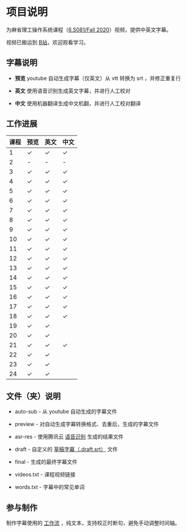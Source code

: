 # 项目说明

为麻省理工操作系统课程（[6.S081/Fall 2020](https://pdos.csail.mit.edu/6.828/2020/schedule.html)）视频，提供中英文字幕。

视频已搬运到 [B站](https://www.bilibili.com/video/BV19k4y1C7kA/)，欢迎观看学习。

## 字幕说明

- **预览** youtube 自动生成字幕（仅英文）从 vtt 转换为 srt ，并修正重复行

- **英文** 使用语音识别生成英文字幕，并进行人工校对

- **中文** 使用机器翻译生成中文机翻，并进行人工校对翻译

## 工作进展

| 课程 | 预览    | 英文    | 中文    |
| ---- | ------- | ------- | ------- |
| 1    | &check; | &check; | &check; |
| 2    | -       | -       | -       |
| 3    | &check; | &check; | &check; |
| 4    | &check; | &check; | &check; |
| 5    | &check; | &check; | &check; |
| 6    | &check; | &check; | &check; |
| 7    | &check; | &check; | &check; |
| 8    | &check; | &check; | &check; |
| 9    | &check; | &check; | &check; |
| 10   | &check; | &check; | &check; |
| 11   | &check; | &check; | &check; |
| 12   | &check; | &check; | &check; |
| 13   | &check; | &check; | &check; |
| 14   | &check; | &check; | &check; |
| 15   | &check; | &check; | &check; |
| 16   | &check; | &check; | &check; |
| 17   | &check; | &check; | &check; |
| 18   | &check; | &check; | &check; |
| 19   | &check; | &check; |         |
| 20   | &check; | &check; |         |
| 21   | &check; | &check; | &check; |
| 22   | &check; | &check; |         |
| 23   | &check; | &check; |         |
| 24   | &check; | &check; |         |

## 文件（夹）说明

- auto-sub - 从 youtube 自动生成的字幕文件

- preview - 对自动生成字幕转换格式、去重后，生成的字幕文件

- asr-res - 使用腾讯云 [语音识别](https://cloud.tencent.com/document/product/1093/37139) 生成的结果文件

- draft - 自定义的 [草稿字幕（.draft.srt）](https://github.com/mayf09/subtitle-tools/blob/develop/draft.srt.md) 文件

- final - 生成的最终字幕文件

- videos.txt - 课程视频链接

- words.txt - 字幕中的常见单词

## 参与制作

制作字幕使用的 [工作流](https://github.com/mayf09/subtitle-tools/blob/develop/example/README.md) ，纯文本，支持校正时断句，避免手动调整时间轴。
